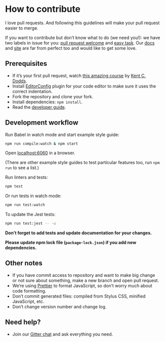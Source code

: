 # How to contribute

I love pull requests. And following this guidelines will make your pull request easier to merge.

If you want to contribute but don’t know what to do (we need you!): we have two labels in issue for you: [pull request welcome](https://github.com/styleguidist/react-styleguidist/issues?q=is%3Aissue+is%3Aopen+label%3A%22pull+request+welcome%22) and [easy task](https://github.com/styleguidist/react-styleguidist/issues?q=is%3Aissue+is%3Aopen+label%3A%22easy+task%22). Our [docs](https://github.com/styleguidist/react-styleguidist/tree/master/docs) and [site](https://github.com/styleguidist/site) are far from perfect too and would like to get some love.

## Prerequisites

- If it’s your first pull request, watch [this amazing course](http://makeapullrequest.com/) by [Kent C. Dodds](https://twitter.com/kentcdodds).
- Install [EditorConfig](http://editorconfig.org/) plugin for your code editor to make sure it uses the correct indentation.
- Fork the repository and clone your fork.
- Install dependencies: `npm install`.
- Read the [developer guide](https://react-styleguidist.js.org/docs/development.html).

## Development workflow

Run Babel in watch mode and start example style guide:

```bash
npm run compile:watch & npm start
```

Open [localhost:6060](http://localhost:6060) in a browser.

(There are other example style guides to test particular features too, run `npm run` to see a list.)

Run linters and tests:

```bash
npm test
```

Or run tests in watch mode:

```bash
npm run test:watch
```

To update the Jest tests:

```bash
npm run test:jest -- -u
```

**Don’t forget to add tests and update documentation for your changes.**

**Please update npm lock file (`package-lock.json`) if you add new dependencies.**

## Other notes

- If you have commit access to repository and want to make big change or not sure about something, make a new branch and open pull request.
- We’re using [Prettier](https://github.com/prettier/prettier) to format JavaScript, so don’t worry much about code formatting.
- Don’t commit generated files: compiled from Stylus CSS, minified JavaScript, etc.
- Don’t change version number and change log.

## Need help?

- Join our [Gitter chat](https://gitter.im/styleguidist/styleguidist) and ask everything you need.

